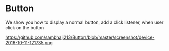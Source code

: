 # Button

We show you how to display a normal button, add a click listener, when user click on the button

https://github.com/sambhaji213/Button/blob/master/screenshot/device-2016-10-11-121735.png
